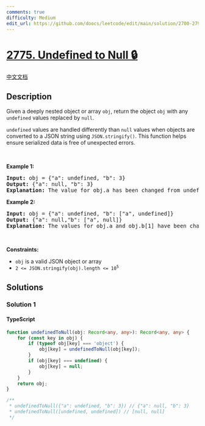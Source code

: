 ```yaml
---
comments: true
difficulty: Medium
edit_url: https://github.com/doocs/leetcode/edit/main/solution/2700-2799/2775.Undefined%20to%20Null/README_EN.md
---
```


<!-- problem:start -->

# [2775. Undefined to Null 🔒](https://leetcode.com/problems/undefined-to-null)

[中文文档](/solution/2700-2799/2775.Undefined%20to%20Null/README.md)

## Description

<!-- description:start -->

<p>Given a deeply nested object or array <code>obj</code>, return the object <code>obj</code> with any <code>undefined</code> values replaced by <code>null</code>.</p>

<p><code>undefined</code> values are handled differently than <code>null</code> values when objects are converted to a JSON string using <code>JSON.stringify()</code>. This function helps ensure serialized data is free of unexpected errors.</p>

<p>&nbsp;</p>
<p><strong class="example">Example 1:</strong></p>

<pre>
<strong>Input:</strong> obj = {&quot;a&quot;: undefined, &quot;b&quot;: 3}
<strong>Output:</strong> {&quot;a&quot;: null, &quot;b&quot;: 3}
<strong>Explanation:</strong> The value for obj.a has been changed from undefined to null
</pre>

<p><strong class="example">Example 2:</strong></p>

<pre>
<strong>Input:</strong> obj = {&quot;a&quot;: undefined, &quot;b&quot;: [&quot;a&quot;, undefined]}
<strong>Output:</strong> {&quot;a&quot;: null,&quot;b&quot;: [&quot;a&quot;, null]}
<strong>Explanation:</strong> The values for obj.a and obj.b[1] have been changed from undefined to null
</pre>

<p>&nbsp;</p>
<p><strong>Constraints:</strong></p>

<ul>
	<li><code>obj</code> is a valid JSON object or array</li>
	<li><code>2 &lt;= JSON.stringify(obj).length &lt;= 10<sup>5</sup></code></li>
</ul>

<!-- description:end -->

## Solutions

<!-- solution:start -->

### Solution 1

<!-- tabs:start -->

#### TypeScript

```ts
function undefinedToNull(obj: Record<any, any>): Record<any, any> {
    for (const key in obj) {
        if (typeof obj[key] === 'object') {
            obj[key] = undefinedToNull(obj[key]);
        }
        if (obj[key] === undefined) {
            obj[key] = null;
        }
    }
    return obj;
}

/**
 * undefinedToNull({"a": undefined, "b": 3}) // {"a": null, "b": 3}
 * undefinedToNull([undefined, undefined]) // [null, null]
 */
```

<!-- tabs:end -->

<!-- solution:end -->

<!-- problem:end -->
